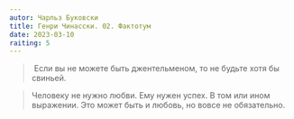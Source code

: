```yaml
---
autor: Чарльз Буковски
title: Генри Чинасски. 02. Фактотум 
date: 2023-03-10
raiting: 5
---
```

>  Если вы не можете быть джентельменом, то не будьте хотя бы свиньей.

> Человеку не нужно любви. Ему нужен успех. В том или ином выражении. Это может быть и любовь, но вовсе не обязательно.